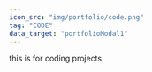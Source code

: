 ```yaml
---
icon_src: "img/portfolio/code.png"
tag: "CODE"
data_target: "portfolioModal1"
---
```

this is for coding projects